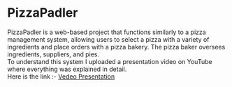 # PizzaPadler
PizzaPadler is a web-based project that functions similarly to a pizza management system, allowing users to select a pizza with a variety of ingredients and place orders with a pizza bakery. The pizza baker oversees ingredients, suppliers, and pies.<br>
To understand this system I uploaded a presentation video on YouTube where everything was explained in detail.<br>
Here is the link :- <a href="https://youtu.be/RK4GAu0IwtE?si=A_ZhzZ871PI2S1GU" target="_blank">Vedeo Presentation</a>
